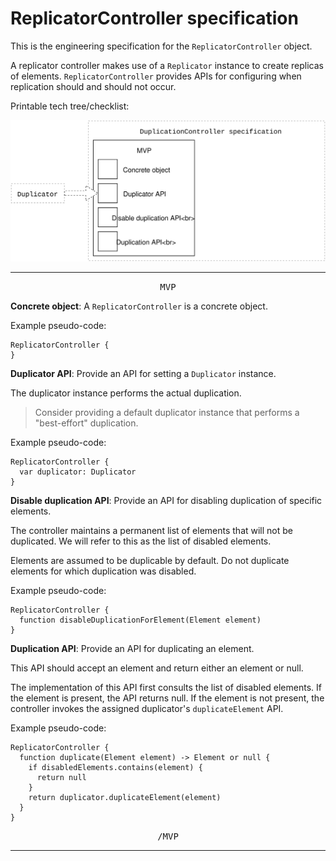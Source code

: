 # ReplicatorController specification

This is the engineering specification for the `ReplicatorController` object.

A replicator controller makes use of a `Replicator` instance to create replicas of elements. `ReplicatorController` provides APIs for configuring when replication should and should not occur.

Printable tech tree/checklist:

![](../_assets/DuplicationControllerTechTree.svg)

---

<p style="text-align:center"><tt>MVP</tt></p>

**Concrete object**: A `ReplicatorController` is a concrete object.

Example pseudo-code:

    ReplicatorController {
    }

**Duplicator API**: Provide an API for setting a `Duplicator` instance.

The duplicator instance performs the actual duplication.

> Consider providing a default duplicator instance that performs a "best-effort" duplication.

Example pseudo-code:

    ReplicatorController {
      var duplicator: Duplicator
    }

**Disable duplication API**: Provide an API for disabling duplication of specific elements.

The controller maintains a permanent list of elements that will not be duplicated. We will refer to this as the list of disabled elements.

Elements are assumed to be duplicable by default. Do not duplicate elements for which duplication was disabled.

Example pseudo-code:

    ReplicatorController {
      function disableDuplicationForElement(Element element)
    }

**Duplication API**: Provide an API for duplicating an element.

This API should accept an element and return either an element or null.

The implementation of this API first consults the list of disabled elements. If the element is present, the API returns null. If the element is not present, the controller invokes the assigned duplicator's `duplicateElement` API.

Example pseudo-code:

    ReplicatorController {
      function duplicate(Element element) -> Element or null {
        if disabledElements.contains(element) {
          return null
        }
        return duplicator.duplicateElement(element)
      }
    }

<p style="text-align:center"><tt>/MVP</tt></p>

---
